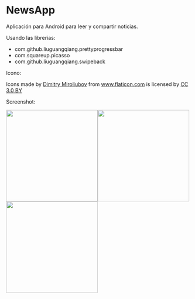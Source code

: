 # NewsApp

Aplicación para Android para leer y compartir noticias. 

Usando las librerias: 
<ul>
  <li>com.github.liuguangqiang.prettyprogressbar</li>
  <li>com.squareup.picasso</li>
  <li>com.github.liuguangqiang.swipeback</li>
</ul>

Icono:

<div>Icons made by <a href="http://www.flaticon.com/authors/dimitry-miroliubov" title="Dimitry Miroliubov">Dimitry Miroliubov</a> from <a href="http://www.flaticon.com" title="Flaticon">www.flaticon.com</a> is licensed by <a href="http://creativecommons.org/licenses/by/3.0/" title="Creative Commons BY 3.0" target="_blank">CC 3.0 BY</a></div>


Screenshot:

<img src="http://i.imgur.com/qHFt88E.png" width="250px"><img src="http://i.imgur.com/oc6gTWO.png" width="250px" ><img src="http://i.imgur.com/DHNyUsX.png" width="250px">
